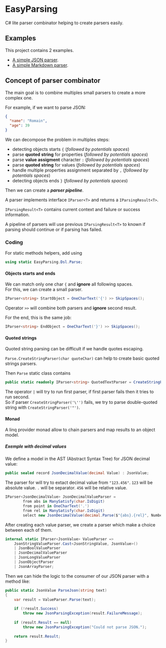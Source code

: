 # EasyParsing

C# lite parser combinator helping to create parsers easily.

## Examples

This project contains 2 examples.

- [A simple JSON parser](src/EasyParsing.Samples.Json/readme.md). 
- [A simple Markdown parser](src/EasyParsing.Samples.Markdown/readme.md). 

## Concept of parser combinator

The main goal is to combine multiples small parsers to create a more complex one.

For example, if we want to parse JSON:

```json
{
  "name": "Romain", 
  "age": 39
}
```

We can decompose the problem in multiples steps:
- detecting objects starts `{` (_followed by potentials spaces_)
- parse __quoted string__ for properties (_followed by potentials spaces_)
- parse __value assigment__ character `:` (_followed by potentials spaces_)
- parse __quoted string__ for values (_followed by potentials spaces_)
- handle multiple properties assignment separated by `,` (_followed by potentials spaces_)
- detecting objects ends `}` (_followed by potentials spaces_)

Then we can create a **_parser pipeline_**.

A parser implements interface `IParser<T>` and returns a `IParsingResult<T>`.

`IParsingResult<T>` contains current context and failure or success information.

A pipeline of parsers will use previous `IParsingResult<T>` to known if parsing should continue or if parsing has failed.

### Coding

For static methods helpers, add using
```C#
using static EasyParsing.Dsl.Parse;
```

#### Objects starts and ends

We can match only one char `{` and __ignore__ all following spaces.  
For this, we can create a small parser.

```C#
IParser<string> StartObject = OneCharText('{') >> SkipSpaces();
```

Operator `>>` will combine both parsers and __ignore__ second result.

For the end, this is the same job:

```C#
IParser<string> EndObject = OneCharText('}') >> SkipSpaces();
```

#### Quoted strings

Quoted string parsing can be difficult if we handle quotes escaping.

`Parse.CreateStringParser(char quoteChar)` can help to create basic quoted strings parsers.

Then `Parse` static class contains

```C#
public static readonly IParser<string> QuotedTextParser = CreateStringParser('\'') | CreateStringParser('"');
```

The operator `|` will try to run first parser, if first parser fails then it tries to run second.   
So if parser `CreateStringParser('\'')` fails, we try to parse double-quoted string with `CreateStringParser('"')`.

#### Monad

A linq provider monad allow to chain parsers and map results to an object model.

##### Exemple with decimal values

We define a model in the AST (Abstract Syntax Tree) for JSON decimal value:

```C#
public sealed record JsonDecimalValue(decimal Value) : JsonValue;
```

The parser for will try to extact decimal value from `"123.456"`.
`123` will be absolute value.
`.` will be separator.
`456` will be relative value.

```C#
IParser<JsonDecimalValue> JsonDecimalValueParser =
        from abs in ManySatisfy(char.IsDigit)
        from point in OneCharText('.')
        from rel in ManySatisfy(char.IsDigit)
        select new JsonDecimalValue(decimal.Parse($"{abs}.{rel}", NumberStyles.AllowDecimalPoint, CultureInfo.InvariantCulture));
```

After creating each value parser, we create a parser which make a choice between each of them.

```C#
internal static IParser<JsonValue> ValueParser =>
    JsonStringValueParser.Cast<JsonStringValue, JsonValue>()
    | JsonBoolValueParser
    | JsonDecimalValueParser
    | JsonLongValueParser
    | JsonObjectParser
    | JsonArrayParser;
```

Then we can hide the logic to the consumer of our JSON parser with a method like:

```C#
public static JsonValue ParseJson(string text)
{
    var result = ValueParser.Parse(text);
    
    if (!result.Success)
        throw new JsonParsingException(result.FailureMessage);
    
    if (result.Result == null)
        throw new JsonParsingException("Could not parse JSON.");
    
    return result.Result;
}
```

